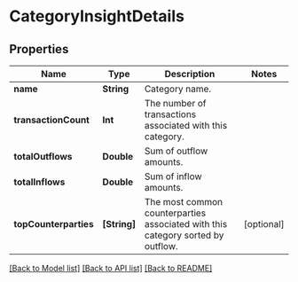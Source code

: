 # CategoryInsightDetails

## Properties
Name | Type | Description | Notes
------------ | ------------- | ------------- | -------------
**name** | **String** | Category name. | 
**transactionCount** | **Int** | The number of transactions associated with this category. | 
**totalOutflows** | **Double** | Sum of outflow amounts. | 
**totalInflows** | **Double** | Sum of inflow amounts. | 
**topCounterparties** | **[String]** | The most common counterparties associated with this category sorted by outflow. | [optional] 

[[Back to Model list]](../README.md#documentation-for-models) [[Back to API list]](../README.md#documentation-for-api-endpoints) [[Back to README]](../README.md)


